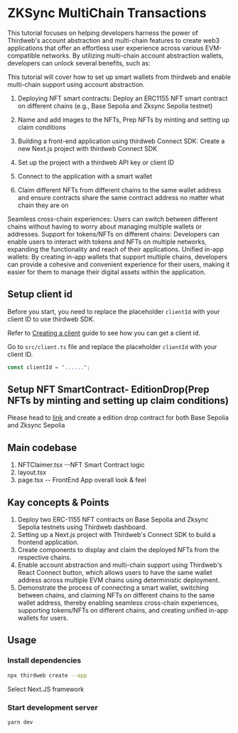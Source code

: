 # ZKSync MultiChain Transactions

This tutorial focuses on helping developers harness the power of Thirdweb's account abstraction and multi-chain features to create web3 applications that offer an effortless user experience across various EVM-compatible networks. By utilizing multi-chain account abstraction wallets, developers can unlock several benefits, such as:

This tutorial will cover how to set up smart wallets from thirdweb and enable multi-chain support using account abstraction.

1) Deploying NFT smart contracts:
Deploy an ERC1155 NFT smart contract on different chains (e.g., Base Sepolia and Zksync Sepolia testnet)

2) Name and add images to the NFTs, Prep NFTs by minting and setting up claim conditions

3) Building a front-end application using thirdweb Connect SDK: Create a new Next.js project with thirdweb Connect SDK

4) Set up the project with a thirdweb API key or client ID

5) Connect to the application with a smart wallet

6) Claim different NFTs from different chains to the same wallet address and ensure contracts share the same contract address no matter what chain they are on

Seamless cross-chain experiences: Users can switch between different chains without having to worry about managing multiple wallets or addresses.
Support for tokens/NFTs on different chains: Developers can enable users to interact with tokens and NFTs on multiple networks, expanding the functionality and reach of their applications.
Unified in-app wallets: By creating in-app wallets that support multiple chains, developers can provide a cohesive and convenient experience for their users, making it easier for them to manage their digital assets within the application.


## Setup client id

Before you start, you need to replace the placeholder `clientId` with your client ID to use thirdweb SDK.

Refer to [Creating a client](https://portal.thirdweb.com/typescript/v5/client) guide to see how you can get a client id.

Go to `src/client.ts` file and replace the placeholder `clientId` with your client ID.

```ts
const clientId = "......";
```
## Setup NFT SmartContract- EditionDrop(Prep NFTs by minting and setting up claim conditions)
Please head to [link](https://portal.thirdweb.com) and create a edition drop contract for both Base Sepolia and Zksync Sepolia

## Main codebase
1) NFTClaimer.tsx --NFT Smart Contract logic
2) layout.tsx
3) page.tsx -- FrontEnd App overall look & feel

## Kay concepts & Points

1) Deploy two ERC-1155 NFT contracts on Base Sepolia and Zksync Sepolia testnets using Thirdweb dashboard.
2) Setting up a Next.js project with Thirdweb's Connect SDK to build a frontend application.
3) Create components to display and claim the deployed NFTs from the respective chains.
4) Enable account abstraction and multi-chain support using Thirdweb's React Connect button, which allows users to have the same wallet address across multiple EVM chains using deterministic deployment.
5) Demonstrate the process of connecting a smart wallet, switching between chains, and claiming NFTs on different chains to the same wallet address, thereby enabling seamless cross-chain experiences, supporting tokens/NFTs on different chains, and creating unified in-app wallets for users.

## Usage

### Install dependencies

```bash
npx thirdweb create --app
```
Select Next.JS framework

### Start development server

```bash
yarn dev
```


